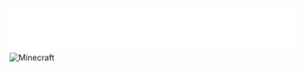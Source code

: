 ![Portal](/status/ripenote.vercel.app-443.svg)  
![Minecraft](/status/minecraft.vercel.app-443.svg)
